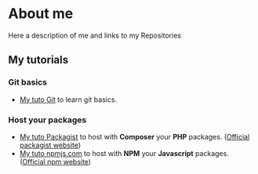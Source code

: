 # About me

Here a description of me and links to my Repositories

## My tutorials

### Git basics

- [My tuto Git](https://github.com/Mushu-Tutorials/tuto-git "Git") to learn git basics.

### Host your packages

- [My tuto Packagist](https://github.com/Mushu-Tutorials/tuto-packagist "Packagist") to host with **Composer** your **PHP** packages. ([Official packagist website](https://packagist.org/ "Packagist"))
- [My tuto npmjs.com](https://github.com/Mushu-Tutorials/tuto-npmjs-packages "npmjs.com") to host with **NPM** your **Javascript** packages. ([Official npm website](https://www.npmjs.com/ "NPM"))
